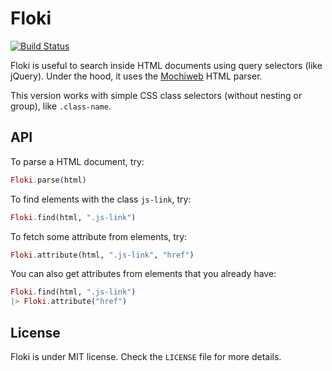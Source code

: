 Floki
=====

[![Build Status](https://travis-ci.org/philss/floki.svg?branch=master)](https://travis-ci.org/philss/floki)

Floki is useful to search inside HTML documents using query selectors (like jQuery).
Under the hood, it uses the [Mochiweb](https://github.com/mochi/mochiweb) HTML parser.

This version works with simple CSS class selectors (without nesting or group),
like `.class-name`.

## API

To parse a HTML document, try:

```elixir
Floki.parse(html)
```

To find elements with the class `js-link`, try:

```elixir
Floki.find(html, ".js-link")
```

To fetch some attribute from elements, try:

```elixir
Floki.attribute(html, ".js-link", "href")
```

You can also get attributes from elements that you already have:

```elixir
Floki.find(html, ".js-link")
|> Floki.attribute("href")
```

## License

Floki is under MIT license. Check the `LICENSE` file for more details.
